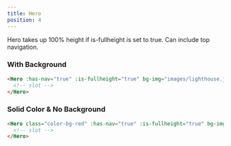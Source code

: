 ```yaml
---
title: Hero
position: 4
---
```


Hero takes up 100% height if is-fullheight is set to true. Can include top navigation.

### With Background

```html
<Hero :has-nav="true" :is-fullheight="true" bg-img="images/lighthouse.jpg">
  <!-- slot -->
</Hero>
```

<div class="spacer">

### Solid Color & No Background

```html
<Hero class="color-bg-red" :has-nav="true" :is-fullheight="true" bg-img>
  <!-- slot -->
</Hero>
```
